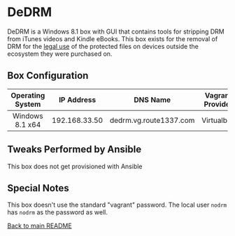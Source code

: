 DeDRM
=====
DeDRM is a Windows 8.1 box with GUI that contains tools for stripping DRM from iTunes videos and Kindle eBooks.
This box exists for the removal of DRM for the [legal use](https://scholar.google.com/scholar_case?case=1065324830275964576&hl=en&as_sdt=2&as_vis=1&oi=scholarr) of the protected files on devices outside the ecosystem they were purchased on.

Box Configuration
-----------------
| Operating System | IP Address    | DNS Name                          | Vagrant Provider | RAM | CPUs |
|:----------------:|:-------------:|:---------------------------------:|:----------------:|:---:|:----:|
| Windows 8.1 x64  | 192.168.33.50 | dedrm.vg.route1337.com            | Virtualbox       | 2GB | 2    |

Tweaks Performed by Ansible
---------------------------
This box does not get provisioned with Ansible

Special Notes
------------
This box doesn't use the standard "vagrant" password. The local user `nodrm` has `nodrm` as the password as well.

[Back to main README](../README.md)
